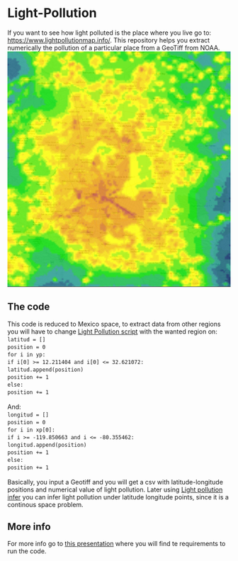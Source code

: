 # Light-Pollution
If you want to see how light polluted is the place where you live go to: https://www.lightpollutionmap.info/. This repository helps you extract numerically the pollution of a particular place from a GeoTiff from NOAA.
![Mexico CIty Light Pollution](mexico_city.PNG)

## The code
This code is reduced to Mexico space, to extract data from other regions you will have to change [Light Pollution script](light_pollution_script.py) with the wanted region on:<br>
`latitud = []`<br>
`position = 0`<br>
`for i in yp:`<br>
  `if i[0] >= 12.211404 and i[0] <= 32.621072:`<br>
    `latitud.append(position)`<br>
    `position += 1`<br>
  `else:`<br>
    `position += 1` <br>
<br>And:<br>
`longitud = []`<br>
`position = 0`<br>
`for i in xp[0]:`<br>
  `if i >= -119.850663 and i <= -80.355462:`<br>
    `longitud.append(position)`<br>
    `position += 1`<br>
  `else:`<br>
    `position += 1` <br>
<br>Basically, you input a Geotiff and you will get a csv with latitude-longitude positions and numerical value of light pollution. Later using [Light pollution infer](light_pollution_infer.py) you can infer light pollution under latitude longitude points, since it is a continous space problem.

## More info
For more info go to [this presentation](light_pollution.pdf) where you will find te requirements to run the code.
